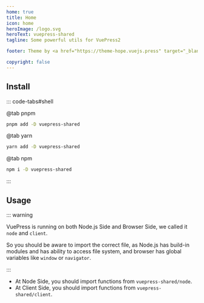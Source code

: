 ```yaml
---
home: true
title: Home
icon: home
heroImage: /logo.svg
heroText: vuepress-shared
tagline: Some powerful utils for VuePress2

footer: Theme by <a href="https://theme-hope.vuejs.press" target="_blank">VuePress Theme Hope</a> | MIT Licensed, Copyright © 2019-present Mr.Hope

copyright: false
---
```


## Install

::: code-tabs#shell

@tab pnpm

```bash
pnpm add -D vuepress-shared
```

@tab yarn

```bash
yarn add -D vuepress-shared
```

@tab npm

```bash
npm i -D vuepress-shared
```

:::

## Usage

::: warning

VuePress is running on both Node.js Side and Browser Side, we called it `node` and `client`.

So you should be aware to import the correct file, as Node.js has build-in modules and has ability to access file system, and browser has global variables like `window` or `navigator`.

:::

- At Node Side, you should import functions from `vuepress-shared/node`.
- At Client Side, you should import functions from `vuepress-shared/client`.

<NetlifyBadge />

<script setup lang="ts">
import NetlifyBadge from "@NetlifyBadge";
</script>
